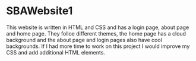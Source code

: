 # SBAWebsite1

This website is written in HTML and CSS and has a login page, about page and home page. They folloe different themes, the home page has a cloud background and the about page and login pages also have cool backgrounds. If I had more time to work on this project I would improve my CSS and add additional HTML elements. 
